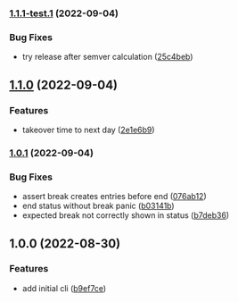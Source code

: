 ### [1.1.1-test.1](https://github.com/ser-drephs/trackrs/compare/v1.1.0...v1.1.1-test.1) (2022-09-04)


### Bug Fixes

* try release after semver calculation ([25c4beb](https://github.com/ser-drephs/trackrs/commit/25c4beb4e23a9313d03b4d83f65fa5b960693ba4))

## [1.1.0](https://github.com/ser-drephs/trackrs/compare/v1.0.1...v1.1.0) (2022-09-04)


### Features

* takeover time to next day ([2e1e6b9](https://github.com/ser-drephs/trackrs/commit/2e1e6b9286cf635a39a2a8a13d367a9cfc0dbaa4))

### [1.0.1](https://github.com/ser-drephs/trackrs/compare/v1.0.0...v1.0.1) (2022-09-04)


### Bug Fixes

* assert break creates entries before end ([076ab12](https://github.com/ser-drephs/trackrs/commit/076ab1209df0d22a8f7123500b2d2534695e1f16))
* end status without break panic ([b03141b](https://github.com/ser-drephs/trackrs/commit/b03141bf45e1e7a7079a2ef76c4099db51cfff71))
* expected break not correctly shown in status ([b7deb36](https://github.com/ser-drephs/trackrs/commit/b7deb36d83f1690cefd03f18ddb6d47b7c76e7b0))

## 1.0.0 (2022-08-30)


### Features

* add initial cli ([b9ef7ce](https://github.com/ser-drephs/trackrs/commit/b9ef7cee842dc62d27195994e545604cb059ce45))
